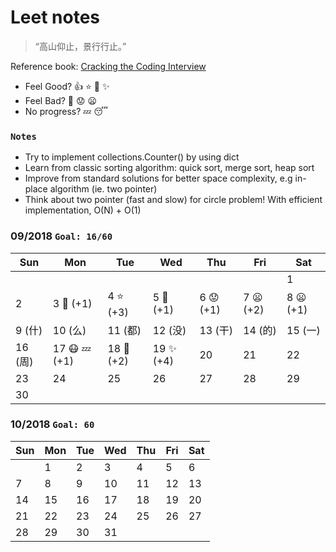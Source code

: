 # Leet notes
> “高山仰止，景行行止。”

Reference book: [Cracking the Coding Interview](http://www.hawstein.com/posts/ctci-solutions-contents.html)

- Feel Good? :+1: :star: :star2: :sparkles:
- Feel Bad?  :shit: :worried: :frowning:
- No progress?   :zzz: :sleeping:


### `Notes`
- Try to implement collections.Counter() by using dict
- Learn from classic sorting algorithm: quick sort, merge sort, heap sort
- Improve from standard solutions for better space complexity, e.g in-place algorithm (ie. two pointer)
- Think about two pointer (fast and slow) for circle problem! With efficient implementation, O(N) + O(1)



### 09/2018 `Goal: 16/60` 

| Sun | Mon | Tue | Wed | Thu | Fri | Sat |
|-----|-----|-----|-----|-----|-----|-----|
|     |     |     |     |     |     |  1  |
|  2  |  3 :triangular_flag_on_post: (+1) |  4 :star: (+3) |  5 :shit: (+1) |  6 :worried: (+1) |  7 :frowning: (+2) |  8 :frowning: (+1) |
|  9 (什) | 10 (么)  | 11 (都) | 12 (没) | 13 (干) | 14 (的) | 15 (一) |
| 16 (周) | 17 :mask: :zzz: (+1) | 18 :star2: (+2)  | 19 :sparkles: (+4) | 20  | 21  | 22  |
| 23  | 24  | 25  | 26  | 27  | 28  | 29  |
| 30  | 


### 10/2018 `Goal: 60`
| Sun | Mon | Tue | Wed | Thu | Fri | Sat |
|-----|-----|-----|-----|-----|-----|-----|
|     |  1  |  2  |  3  |  4  |  5  |  6  |
|  7  |  8  |  9  | 10  | 11  | 12  | 13  |
| 14  | 15  | 16  | 17  | 18  | 19  | 20  |
| 21  | 22  | 23  | 24  | 25  | 26  | 27  |
| 28  | 29  | 30  | 31  | 



